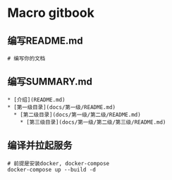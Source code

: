 # Macro gitbook
## 编写README.md
```shell
# 编写你的文档
```

## 编写SUMMARY.md
```shell
* [介绍](README.md)
* [第一级目录](docs/第一级/README.md)
  * [第二级目录](docs/第一级/第二级/README.md)
    * [第三级目录](docs/第一级/第二级/第三级/README.md)
```

## 编译并拉起服务
```shell
# 前提是安装docker, docker-compose
docker-compose up --build -d
```